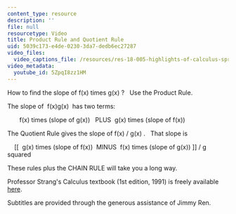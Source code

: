 ```yaml
---
content_type: resource
description: ''
file: null
resourcetype: Video
title: Product Rule and Quotient Rule
uid: 5039c173-e4de-0230-3da7-dedb6ec27287
video_files:
  video_captions_file: /resources/res-18-005-highlights-of-calculus-spring-2010/derivatives/product-rule-and-quotient-rule/5ZpqI8zz1HM.vtt
video_metadata:
  youtube_id: 5ZpqI8zz1HM
---
```


How to find the slope of f(x) times g(x) ?   Use the Product Rule.

The slope of  f(x)g(x)  has two terms:

       f(x) times (slope of g(x))   PLUS  g(x) times (slope of f(x))

The Quotient Rule gives the slope of f(x) / g(x) .   That slope is 

    \[\[  g(x) times (slope of f(x))  MINUS  f(x) times (slope of g(x)) \]\] / g squared

These rules plus the CHAIN RULE will take you a long way.

Professor Strang's Calculus textbook (1st edition, 1991) is freely available [here](/courses/res-18-001-calculus-online-textbook-spring-2005/).

Subtitles are provided through the generous assistance of Jimmy Ren.